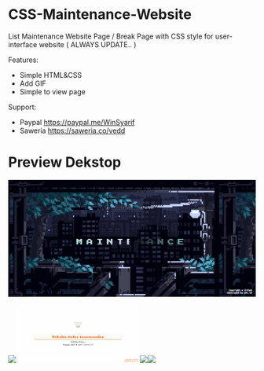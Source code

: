# CSS-Maintenance-Website
List Maintenance Website Page / Break Page with CSS style for user-interface website ( ALWAYS UPDATE.. )

Features:
- Simple HTML&CSS
- Add GIF
- Simple to view page

Support: 
- Paypal https://paypal.me/WinSyarif
- Saweria https://saweria.co/vedd

# Preview Dekstop

<img src="maintenance-bit.gif">

<img src="maintenance-working.gif" width="50%"><img src="maintenance-under-white.gif" width="50%"><img src="maintenance-simple.gif" width="50%"><img src="maintenance-clock.gif" width="50%">

